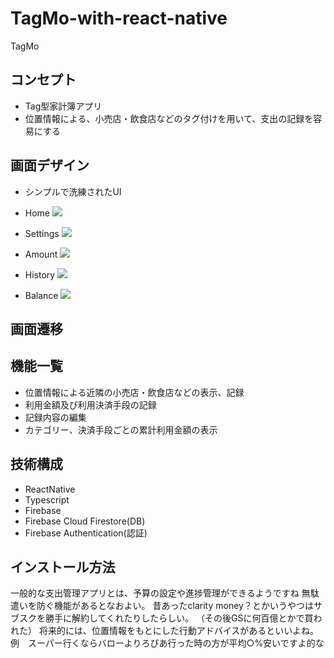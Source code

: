 # TagMo-with-react-native

TagMo

## コンセプト
- Tag型家計簿アプリ
- 位置情報による、小売店・飲食店などのタグ付けを用いて、支出の記録を容易にする

## 画面デザイン
- シンプルで洗練されたUI

- Home
![](https://github.com/KugoKento/store-picture/blob/main/Home.jpg)

- Settings
![](https://github.com/KugoKento/store-picture/blob/main/Settings.jpg)

- Amount
![](https://github.com/KugoKento/store-picture/blob/main/Amount.jpg)

- History
![](https://github.com/KugoKento/store-picture/blob/main/History.jpg)

- Balance
![](https://github.com/KugoKento/store-picture/blob/main/Balance.jpg)

## 画面遷移

## 機能一覧
- 位置情報による近隣の小売店・飲食店などの表示、記録
- 利用金額及び利用決済手段の記録
- 記録内容の編集
- カテゴリー、決済手段ごとの累計利用金額の表示

## 技術構成
- ReactNative
- Typescript
- Firebase
 - Firebase Cloud Firestore(DB)
 - Firebase Authentication(認証)

## インストール方法

一般的な支出管理アプリとは、予算の設定や進捗管理ができるようですね
無駄遣いを防ぐ機能があるとなおよい。
昔あったclarity money？とかいうやつはサブスクを勝手に解約してくれたりしたらしい。
（その後GSに何百億とかで買われた）
将来的には、位置情報をもとにした行動アドバイスがあるといいよね。
例　スーパー行くならバローよりろぴあ行った時の方が平均○%安いですよ的な